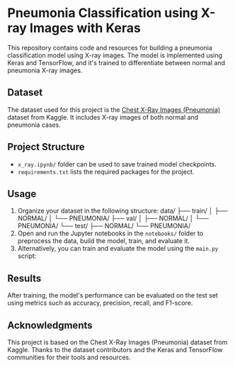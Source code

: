 # Pneumonia Classification using X-ray Images with Keras

This repository contains code and resources for building a pneumonia classification model using X-ray images. The model is implemented using Keras and TensorFlow, and it's trained to differentiate between normal and pneumonia X-ray images.

## Dataset

The dataset used for this project is the [Chest X-Ray Images (Pneumonia)](https://www.kaggle.com/paultimothymooney/chest-xray-pneumonia) dataset from Kaggle. It includes X-ray images of both normal and pneumonia cases.

## Project Structure

- `x_ray.ipynb/` folder can be used to save trained model checkpoints.
- `requirements.txt` lists the required packages for the project.

## Usage

1. Organize your dataset in the following structure:
data/
  ├── train/
  │ ├── NORMAL/
  │ └── PNEUMONIA/
  ├── val/
  │ ├── NORMAL/
  │ └── PNEUMONIA/
  └── test/
  ├── NORMAL/
  └── PNEUMONIA/
2. Open and run the Jupyter notebooks in the `notebooks/` folder to preprocess the data, build the model, train, and evaluate it.
3. Alternatively, you can train and evaluate the model using the `main.py` script:


## Results

After training, the model's performance can be evaluated on the test set using metrics such as accuracy, precision, recall, and F1-score.

## Acknowledgments

This project is based on the Chest X-Ray Images (Pneumonia) dataset from Kaggle. Thanks to the dataset contributors and the Keras and TensorFlow communities for their tools and resources.
